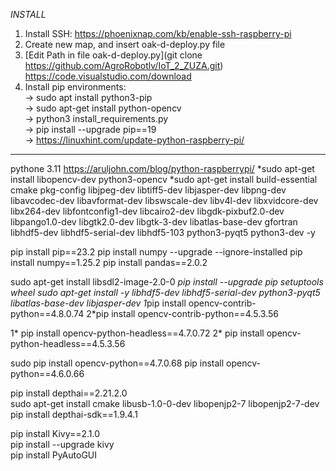 _INSTALL_

1. Install SSH:
https://phoenixnap.com/kb/enable-ssh-raspberry-pi
2. Create new map, and insert oak-d-deploy.py file
3. [Edit Path in file oak-d-deploy.py](git clone https://github.com/AgroRobotlv/IoT_2_ZUZA.git)
https://code.visualstudio.com/download
4. Install pip environments:  
  -> sudo apt install python3-pip  
  -> sudo apt-get install python-opencv  
  -> python3 install_requirements.py  
  -> pip install --upgrade pip==19  
  -> https://linuxhint.com/update-python-raspberry-pi/  
--------------------------------------------------------------------
pythone 3.11 https://aruljohn.com/blog/python-raspberrypi/
*sudo apt-get install libopencv-dev python3-opencv
*sudo apt-get install build-essential cmake pkg-config libjpeg-dev libtiff5-dev libjasper-dev libpng-dev libavcodec-dev libavformat-dev libswscale-dev libv4l-dev libxvidcore-dev libx264-dev libfontconfig1-dev libcairo2-dev libgdk-pixbuf2.0-dev libpango1.0-dev libgtk2.0-dev libgtk-3-dev libatlas-base-dev gfortran libhdf5-dev libhdf5-serial-dev libhdf5-103 python3-pyqt5 python3-dev -y

pip install pip==23.2
pip install numpy --upgrade --ignore-installed
pip install numpy==1.25.2
pip install pandas==2.0.2

sudo apt-get install libsdl2-image-2.0-0
*pip install --upgrade pip setuptools wheel
sudo apt-get install -y libhdf5-dev libhdf5-serial-dev python3-pyqt5 libatlas-base-dev libjasper-dev
1*pip install opencv-contrib-python==4.8.0.74
2*pip install opencv-contrib-python==4.5.3.56

1* pip install opencv-python-headless==4.7.0.72
2* pip install opencv-python-headless==4.5.3.56    


sudo pip install opencv-python==4.7.0.68
pip install opencv-python==4.6.0.66

pip install depthai==2.21.2.0    
sudo apt-get install cmake libusb-1.0-0-dev libopenjp2-7 libopenjp2-7-dev    
pip install depthai-sdk==1.9.4.1    

pip install Kivy==2.1.0    
pip install --upgrade kivy    
pip install PyAutoGUI    
